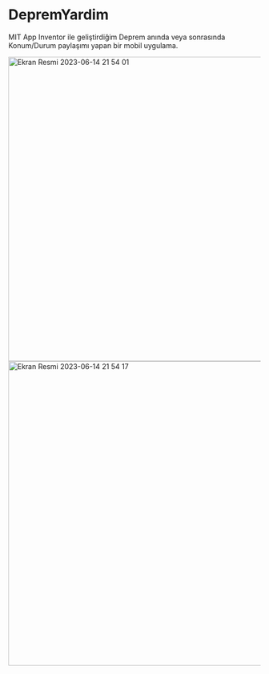 # DepremYardim
MIT App Inventor ile geliştirdiğim Deprem anında veya sonrasında Konum/Durum paylaşımı yapan bir mobil uygulama.

<img width="607" alt="Ekran Resmi 2023-06-14 21 54 01" src="https://github.com/enesgumus/DepremYardim/assets/80697341/79426995-2503-497a-8438-51ff96cf89e3">


<img width="607" alt="Ekran Resmi 2023-06-14 21 54 17" src="https://github.com/enesgumus/DepremYardim/assets/80697341/cd378190-1049-4a8f-a0af-bfd09d7674c8">
